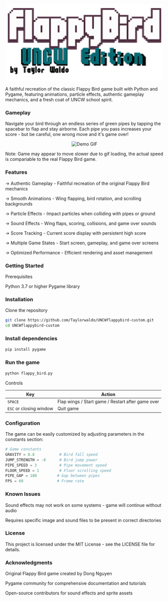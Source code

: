<p align="center">
  <img src="https://github.com/Taylorwaldo/UNCWflappybird-custom/blob/main/readme_media/title_readme.v1.cropped.png?raw=true" alt="Image Alt" />
</p>

A faithful recreation of the classic Flappy Bird game built with Python and Pygame, featuring animations, particle effects, authentic gameplay mechanics, and a fresh coat of UNCW school spirit.


### Gameplay
Navigate your bird through an endless series of green pipes by tapping the spacebar to flap and stay airborne. Each pipe you pass increases your score - but be careful, one wrong move and it's game over!

<p align="center">
  <img src="https://github.com/Taylorwaldo/UNCWflappybird-custom/blob/main/readme_media/ScreenRecording2025-09-01at3.50.58PM-ezgif.com-optimize(1).gif?raw=true" alt="Demo GIF" width="400"/>
</p>

Note: Game may appear to move slower due to gif loading, the actual speed is compariable to the real Flappy Bird game.

### Features

-> Authentic Gameplay - Faithful recreation of the original Flappy Bird mechanics

-> Smooth Animations - Wing flapping, bird rotation, and scrolling backgrounds

-> Particle Effects - Impact particles when colliding with pipes or ground

-> Sound Effects - Wing flaps, scoring, collisions, and game over sounds

-> Score Tracking - Current score display with persistent high score

-> Multiple Game States - Start screen, gameplay, and game over screens

-> Optimized Performance - Efficient rendering and asset management


### Getting Started
Prerequisites

Python 3.7 or higher
Pygame library


### Installation
Clone the repository


```bash
git clone https://github.com/Taylorwaldo/UNCWflappybird-custom.git
cd UNCWflappybird-custom
```

### Install dependencies

```bash
pip install pygame
```

### Run the game

```bash
python flappy_bird.py
```

Controls

| Key | Action |
|-----|--------|
| `SPACE` | Flap wings / Start game / Restart after game over |
| `ESC` or closing window | Quit game |

### Configuration

The game can be easily customized by adjusting parameters in the constants section:

```python
# Game constants
GRAVITY = 0.8           # Bird fall speed
JUMP_STRENGTH = -8      # Bird jump power
PIPE_SPEED = 3          # Pipe movement speed
FLOOR_SPEED = 1         # Floor scrolling speed
PIPE_GAP = 180         # Gap between pipes
FPS = 60               # Frame rate
```

### Known Issues

Sound effects may not work on some systems - game will continue without audio

Requires specific image and sound files to be present in correct directories

### License

This project is licensed under the MIT License - see the LICENSE file for details.

### Acknowledgments

Original Flappy Bird game created by Dong Nguyen

Pygame community for comprehensive documentation and tutorials

Open-source contributors for sound effects and sprite assets
